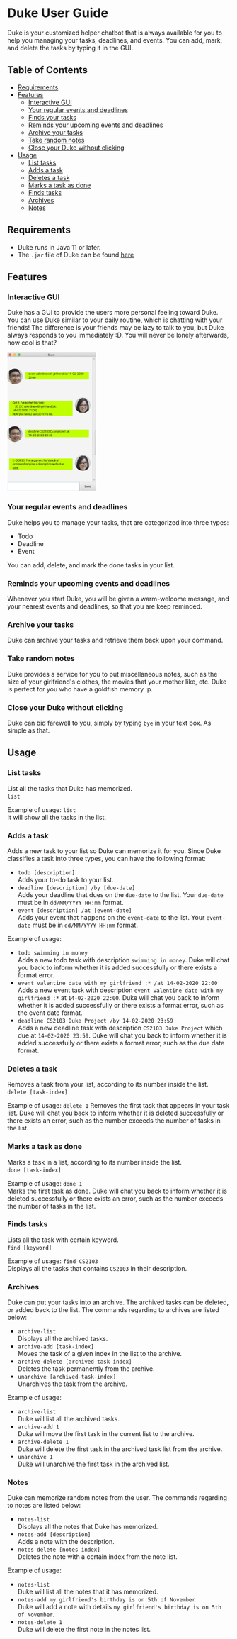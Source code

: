 # Duke User Guide
Duke is your customized helper chatbot that is always available for you to help you managing
your tasks, deadlines, and events. You can add, mark, and delete the tasks by typing it in the
GUI.

## Table of Contents
- [Requirements](#requirements)
- [Features](#features)
    - [Interactive GUI](#interactive-gui)
    - [Your regular events and deadlines](#your-regular-events-and-deadlines)
    - [Finds your tasks](#finds-your-tasks)
    - [Reminds your upcoming events and deadlines](#reminds-your-upcoming-events-and-deadlines)
    - [Archive your tasks](#archive-your-tasks)
    - [Take random notes](#take-random-notes)
    - [Close your Duke without clicking](#close-your-duke-without-clicking)
- [Usage](#usage)
    - [List tasks](#list-tasks)
    - [Adds a task](#adds-a-task)
    - [Deletes a task](#deletes-a-task)
    - [Marks a task as done](#marks-a-task-as-done)
    - [Finds tasks](#finds-tasks)
    - [Archives](#archives)
    - [Notes](#notes)
    
## Requirements
- Duke runs in Java 11 or later.
- The `.jar` file of Duke can be found [here](https://github.com/mario7lorenzo/duke/releases)

## Features 
### Interactive GUI
Duke has a GUI to provide the users more personal feeling toward Duke. You can use Duke similar
to your daily routine, which is chatting with your friends! The difference is your friends may be lazy to 
talk to you, but Duke always responds to you immediately :D. You will never be lonely afterwards, how cool
is that?

<img src="Ui.png" width="200">

### Your regular events and deadlines
Duke helps you to manage your tasks, that are categorized into three types:
- Todo
- Deadline
- Event

You can add, delete, and mark the done tasks in your list.

### Reminds your upcoming events and deadlines
Whenever you start Duke, you will be given a warm-welcome message, and your nearest events and deadlines, so that
you are keep reminded.

### Archive your tasks
Duke can archive your tasks and retrieve them back upon your command.

### Take random notes
Duke provides a service for you to put miscellaneous notes, such as the size of your girlfriend's clothes,
the movies that your mother like, etc. Duke is perfect for you who have a goldfish memory :p.

### Close your Duke without clicking
Duke can bid farewell to you, simply by typing `bye` in your text box. As simple as that.

## Usage

### List tasks
List all the tasks that Duke has memorized.<br>
`list`<br>

Example of usage:
`list`<br>It will show all the tasks in the list.

### Adds a task
Adds a new task to your list so Duke can memorize it for you. Since Duke classifies a task into three types, you can
have the following format:
- `todo [description]`<br>Adds your to-do task to your list.
- `deadline [description] /by [due-date]`<br>Adds your deadline that dues on the `due-date` to the list. Your `due-date`
must be in `dd/MM/YYYY HH:mm` format.
- `event [description] /at [event-date]`<br>Adds your event that happens on the `event-date` to the list. Your `event-date`
must be in `dd/MM/YYYY HH:mm` format.

Example of usage: 
- `todo swimming in money`<br>
Adds a new todo task with description `swimming in money`. Duke will chat you back to inform whether it is added
successfully or there exists a format error.
- `event valentine date with my girlfriend :* /at 14-02-2020 22:00`<br>
Adds a new event task with description `event valentine date with my girlfriend :*` at `14-02-2020 22:00`. Duke will 
chat you back to inform whether it is added successfully or there exists a format error, such as the event date format.
- `deadline CS2103 Duke Project /by 14-02-2020 23:59`<br>
Adds a new deadline task with description `CS2103 Duke Project` which due at `14-02-2020 23:59`. Duke will 
chat you back to inform whether it is added successfully or there exists a format error, such as the due date format.

### Deletes a task
Removes a task from your list, according to its number inside the list.<br>
`delete [task-index]`<br>

Example of usage:
`delete 1`
Removes the first task that appears in your task list. Duke will chat you back to inform whether it is deleted
successfully or there exists an error, such as the number exceeds the number of tasks in the list.

### Marks a task as done
Marks a task in a list, according to its number inside the list.<br>
`done [task-index]`<br>

Example of usage:
`done 1`<br>
Marks the first task as done. Duke will chat you back to inform whether it is deleted successfully or there exists 
an error, such as the number exceeds the number of tasks in the list.

### Finds tasks
Lists all the task with certain keyword.<br>
`find [keyword]`<br>

Example of usage:
`find CS2103`<br>
Displays all the tasks that contains `CS2103` in their description.

### Archives
Duke can put your tasks into an archive. The archived tasks can be deleted, or added back to the list. The commands 
regarding to archives are listed below:
- `archive-list`<br>Displays all the archived tasks.
- `archive-add [task-index]`<br>Moves the task of a given index in the list to the archive.
- `archive-delete [archived-task-index]`<br>Deletes the task permanently from the archive.
- `unarchive [archived-task-index]`<br>Unarchives the task from the archive.

Example of usage:
- `archive-list`<br>
Duke will list all the archived tasks.
- `archive-add 1`<br>
Duke will move the first task in the current list to the archive.
- `archive-delete 1`<br>
Duke will delete the first task in the archived task list from the archive.
- `unarchive 1`<br>
Duke will unarchive the first task in the archived list.

### Notes
Duke can memorize random notes from the user. The commands regarding to notes are listed below:
- `notes-list`<br>Displays all the notes that Duke has memorized.
- `notes-add [description]`<br> Adds a note with the description.
- `notes-delete [notes-index]`<br> Deletes the note with a certain index from the note list.

Example of usage:
- `notes-list`<br>
Duke will list all the notes that it has memorized.
- `notes-add my girlfriend's birthday is on 5th of November`<br>
Duke will add a note with details `my girlfriend's birthday is on 5th of November`.
- `notes-delete 1`<br>
Duke will delete the first note in the notes list.